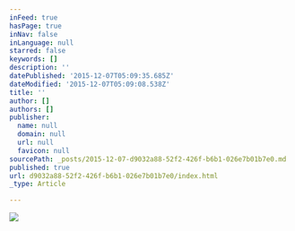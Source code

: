 ```yaml
---
inFeed: true
hasPage: true
inNav: false
inLanguage: null
starred: false
keywords: []
description: ''
datePublished: '2015-12-07T05:09:35.685Z'
dateModified: '2015-12-07T05:09:08.538Z'
title: ''
author: []
authors: []
publisher:
  name: null
  domain: null
  url: null
  favicon: null
sourcePath: _posts/2015-12-07-d9032a88-52f2-426f-b6b1-026e7b01b7e0.md
published: true
url: d9032a88-52f2-426f-b6b1-026e7b01b7e0/index.html
_type: Article

---
```

![](https://the-grid-user-content.s3-us-west-2.amazonaws.com/e0269262-c611-4c44-a241-e8c999a4d4bd.jpg)